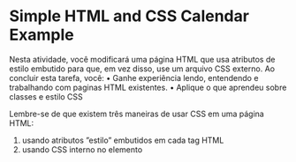 # Simple HTML and CSS Calendar Example

Nesta atividade, você modificará uma página HTML que usa atributos de estilo embutido para que, em vez disso, use um arquivo CSS externo.
Ao concluir esta tarefa, você:
• Ganhe experiência lendo, entendendo e trabalhando com paginas HTML existentes.
• Aplique o que aprendeu sobre classes e estilo CSS

Lembre-se de que existem três maneiras de usar CSS em uma página HTML:
1. usando atributos ”estilo” embutidos em cada tag HTML
2. usando CSS interno no elemento <style> do cabeçalho da página HTML
3. usando CSS externo em um arquivo .css separado que é referido na página HTML usando a tag <link>

  Nesta tarefa, o codigo-fonte HTML da página disponibilizada usa a opção 1 para exibir um calendário para
um mês específico, que inclui alguns eventos com código de cores e outros estilos. O objetivo é modificar
a página para que ela não use atributos in-line, mas use a opção 3 para incluir todo o CSS em um arquivo
externo separado.

  Baixe o HTML original na pagina da disciplina e salve como ficheiro ”calendar.html” no seu computador. Ao
abri-lo em seu navegador, você verá um calendário para o mês de agosto de 2017, que inclui:
• uma foto de um cachorro no topo
• uma grade mostrando as semanas do mês no formato de domingo a sábado
• dias do calendário codificado com diferentes cores para cada evento

  Ao inspecionar o codigo-fonte HTML, verá que todo o conteúdo está em uma tabela (usando a tag <<table>>),
que é organizada em linhas (usando <<tr>>) e, em seguida, em colunas (usando <<th>> e <<td>>) dentro de cada
linha. Nesta tabela, também estamos usando os elementos <<thead>> e <<tbody>>, que são elementos filhos da
<<table>>. Eles não foram discutidos na lição, mas são usados para simplesmente fornecer mais organização
ao conteúdo da tabela. Por fim, observe que a maioria dos elementos HTML possui um atributo ”class” que
ajuda a agrupar elementos para ”estilizar” e que a maioria também possui um atributo ”style” que especifica a
aparência do elemento usando CSS embutido.
  
Conforme discutido nas lições , uma das desvantagens do uso de CSS embutido é que ele pode levar a
grandes quantidades de código repetitivo, o que pode ser difícil de manter e alterar. Como você ver neste
exemplo, há muitos lugares em que o estilo foi copiado e colado para criar elementos diferentes e, se algo
mudasse, seria intensivo a alteração e manutenção manualmente.

  Nesta atividade, você deve modificar ou ”refatorar” o código HTML existente para que ele use um ficheiro
CSS externo em vez de CSS embutido. Crie um arquivo calendar.css (renomea para fins de classificação!
exemplo calendar_codigoestudante.css ) E use a tag <<link>> no cabeçalho de calendar.html para vinculá-lo a
essa página. Em seguida, crie regras CSS em calendar.css com base nos atributos de ”estilo” dos elementos
HTML em calendar.html. Agrupe as regras com base nos atributos da ”classe” dos elementos e / ou nos
tipos de elementos HTML, mantendo exatamente as mesmas regras de estilo. Quando terminar de colocar as
regras CSS em calendar.css, exclua os atributos ”style” para todos os elementos HTML em calendar.html. Se
fizer isso corretamente, a página HTML renderizada devera ser exatamente a mesma que a página original!

  ![image](https://user-images.githubusercontent.com/49438293/134744573-d034724f-fa25-4aec-a268-66003de94ef0.png)
